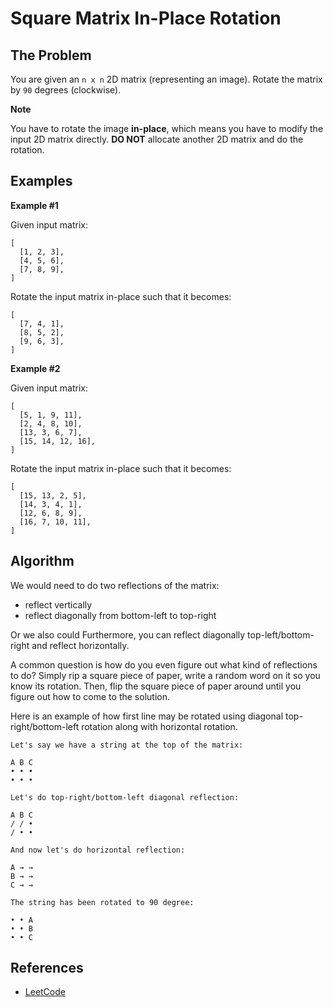# Square Matrix In-Place Rotation

## The Problem

You are given an `n x n` 2D matrix (representing an image).
Rotate the matrix by `90` degrees (clockwise).

**Note**

You have to rotate the image **in-place**, which means you
have to modify the input 2D matrix directly. **DO NOT** allocate
another 2D matrix and do the rotation.

## Examples

**Example #1**

Given input matrix:

```
[
  [1, 2, 3],
  [4, 5, 6],
  [7, 8, 9],
]
```

Rotate the input matrix in-place such that it becomes:

```
[
  [7, 4, 1],
  [8, 5, 2],
  [9, 6, 3],
]
```

**Example #2**

Given input matrix:

```
[
  [5, 1, 9, 11],
  [2, 4, 8, 10],
  [13, 3, 6, 7],
  [15, 14, 12, 16],
]
```

Rotate the input matrix in-place such that it becomes:

```
[
  [15, 13, 2, 5],
  [14, 3, 4, 1],
  [12, 6, 8, 9],
  [16, 7, 10, 11],
]
```

## Algorithm

We would need to do two reflections of the matrix:

-   reflect vertically
-   reflect diagonally from bottom-left to top-right

Or we also could Furthermore, you can reflect diagonally
top-left/bottom-right and reflect horizontally.

A common question is how do you even figure out what kind
of reflections to do? Simply rip a square piece of paper,
write a random word on it so you know its rotation. Then,
flip the square piece of paper around until you figure out
how to come to the solution.

Here is an example of how first line may be rotated using
diagonal top-right/bottom-left rotation along with horizontal
rotation.

```
Let's say we have a string at the top of the matrix:

A B C
• • •
• • •

Let's do top-right/bottom-left diagonal reflection:

A B C
/ / •
/ • •

And now let's do horizontal reflection:

A → →
B → →
C → →

The string has been rotated to 90 degree:

• • A
• • B
• • C
```

## References

-   [LeetCode](https://leetcode.com/problems/rotate-image/description/)
